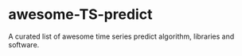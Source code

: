 # awesome-TS-predict
A curated list of awesome time series predict algorithm, libraries and software.
